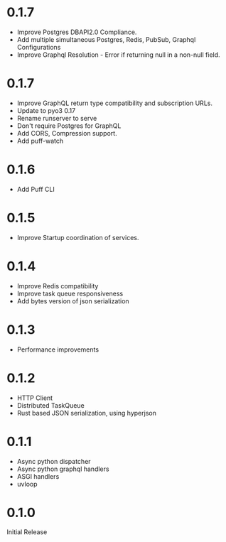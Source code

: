 # 0.1.7

* Improve Postgres DBAPI2.0 Compliance.
* Add multiple simultaneous Postgres, Redis, PubSub, Graphql Configurations
* Improve Graphql Resolution - Error if returning null in a non-null field.


# 0.1.7

* Improve GraphQL return type compatibility and subscription URLs.
* Update to pyo3 0.17
* Rename runserver to serve
* Don't require Postgres for GraphQL
* Add CORS, Compression support.
* Add puff-watch

# 0.1.6

* Add Puff CLI

# 0.1.5

* Improve Startup coordination of services.

# 0.1.4

* Improve Redis compatibility
* Improve task queue responsiveness
* Add bytes version of json serialization

# 0.1.3

* Performance improvements

# 0.1.2

* HTTP Client
* Distributed TaskQueue
* Rust based JSON serialization, using hyperjson

# 0.1.1

* Async python dispatcher
* Async python graphql handlers
* ASGI handlers
* uvloop

# 0.1.0

Initial Release